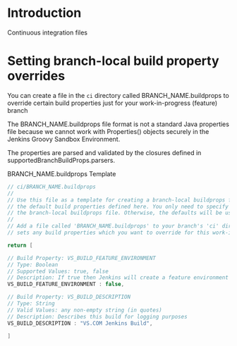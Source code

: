 # Introduction

Continuous integration files

# Setting branch-local build property overrides

You can create a file in the `ci` directory called BRANCH_NAME.buildprops to override certain build properties just for your work-in-progress (feature) branch

The BRANCH_NAME.buildprops file format is not a standard Java properties file because we cannot work with Properties() objects securely in the Jenkins Groovy Sandbox Environment.

The properties are parsed and validated by the closures defined in supportedBranchBuildProps.parsers.

BRANCH_NAME.buildprops Template

```groovy
// ci/BRANCH_NAME.buildprops
//
// Use this file as a template for creating a branch-local buildprops file to override
// the default build properties defined here. You only need to specify the overrides in
// the branch-local buildprops file. Otherwise, the defaults will be used.
//
// Add a file called 'BRANCH_NAME.buildprops' to your branch's 'ci' directory which
// sets any build properties which you want to override for this work-in-progress branch.

return [

// Build Property: VS_BUILD_FEATURE_ENVIRONMENT 
// Type: Boolean
// Supported Values: true, false
// Description: If true then Jenkins will create a feature environment for testing this branch prior to moving to a pull request
VS_BUILD_FEATURE_ENVIRONMENT : false,

// Build Property: VS_BUILD_DESCRIPTION 
// Type: String
// Valid Values: any non-empty string (in quotes)
// Description: Describes this build for logging purposes
VS_BUILD_DESCRIPTION : "VS.COM Jenkins Build",

]
```